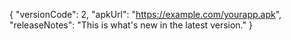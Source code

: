 {
  "versionCode": 2,
  "apkUrl": "https://example.com/yourapp.apk",
  "releaseNotes": "This is what's new in the latest version."
}